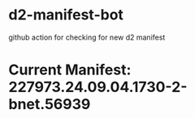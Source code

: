 # d2-manifest-bot
github action for checking for new d2 manifest

# Current Manifest: 227973.24.09.04.1730-2-bnet.56939